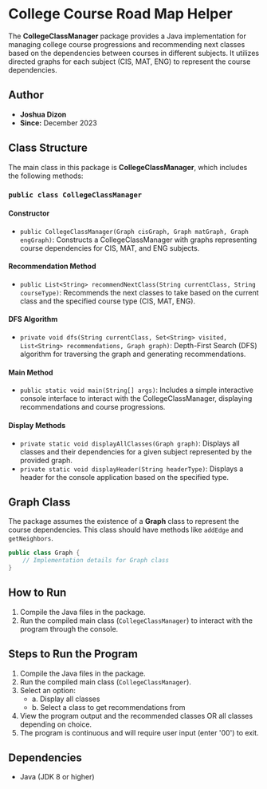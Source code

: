 # College Course Road Map Helper

The **CollegeClassManager** package provides a Java implementation for managing college course progressions and recommending next classes based on the dependencies between courses in different subjects. It utilizes directed graphs for each subject (CIS, MAT, ENG) to represent the course dependencies.

## Author
- **Joshua Dizon**
- **Since:** December 2023

## Class Structure
The main class in this package is **CollegeClassManager**, which includes the following methods:

### `public class CollegeClassManager`
#### Constructor
- `public CollegeClassManager(Graph cisGraph, Graph matGraph, Graph engGraph)`: Constructs a CollegeClassManager with graphs representing course dependencies for CIS, MAT, and ENG subjects.

#### Recommendation Method
- `public List<String> recommendNextClass(String currentClass, String courseType)`: Recommends the next classes to take based on the current class and the specified course type (CIS, MAT, ENG).

#### DFS Algorithm
- `private void dfs(String currentClass, Set<String> visited, List<String> recommendations, Graph graph)`: Depth-First Search (DFS) algorithm for traversing the graph and generating recommendations.

#### Main Method
- `public static void main(String[] args)`: Includes a simple interactive console interface to interact with the CollegeClassManager, displaying recommendations and course progressions.

#### Display Methods
- `private static void displayAllClasses(Graph graph)`: Displays all classes and their dependencies for a given subject represented by the provided graph.
- `private static void displayHeader(String headerType)`: Displays a header for the console application based on the specified type.


## Graph Class
The package assumes the existence of a **Graph** class to represent the course dependencies. This class should have methods like `addEdge` and `getNeighbors`.

```java
public class Graph {
    // Implementation details for Graph class
}
```

## How to Run
1. Compile the Java files in the package.
2. Run the compiled main class (`CollegeClassManager`) to interact with the program through the console.

## Steps to Run the Program
1. Compile the Java files in the package.
2. Run the compiled main class (`CollegeClassManager`).
3. Select an option:
    - a. Display all classes
    - b. Select a class to get recommendations from
4. View the program output and the recommended classes OR all classes depending on choice. 
5. The program is continuous and will require user input (enter '00') to exit.

## Dependencies
- Java (JDK 8 or higher)